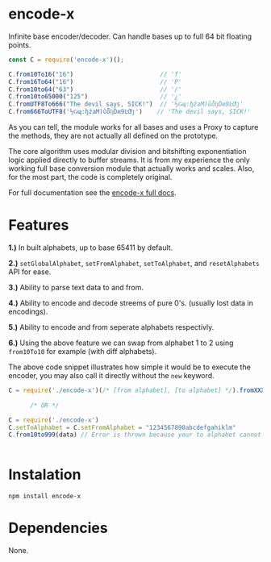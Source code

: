 # encode-x
Infinite base encoder/decoder. Can handle bases up to full 64 bit floating points.

```javascript
const C = require('encode-x')();

C.from10To16("16")                        // 'f'
C.from16To64("16")                        // 'P'
C.from10to64("63")                        // '/'
C.from10to65000("125")                    // '¿'
C.fromUTF8To666("The devil says, SICK!")  // '½Ǥɰ:ɧźaM)ûȭǉĎʍ9ĿƢȷ'
C.from666ToUTF8('½Ǥɰ:ɧźaM)ûȭǉĎʍ9ĿƢȷ')    // 'The devil says, SICK!'
```

As you can tell, the module works for all bases and uses a Proxy to capture the methods, they are not actually all defined on the prototype.

The core algorithm uses modular division and bitshifting exponentiation logic applied directly to buffer streams. It is from my experience
the only working full base conversion module that actually works and scales. Also, for the most part, the code is completely original.

For full documentation see the [encode-x full docs](https://ileathan.github.io/encode-x).

# Features

**1.)** In built alphabets, up to base 65411 by default.

**2.)** `setGlobalAlphabet`, `setFromAlphabet`, `setToAlphabet`, and `resetAlphabets` API for ease.

**3.)** Ability to parse text data to and from.

**4.)** Ability to encode and decode streems of pure 0's. (usually lost data in encodings).

**5.)** Ability to encode and from seperate alphabets respectivly.

**6.)** Using the above feature we can swap from alphabet 1 to 2 using `from10To10` for example (with diff alphabets).

The above code snippet illustrates how simple it would be to execute the encoder, you may also call it directly without the `new` keyword.

```javascript
C = require('./encode-x')(/* [from alphabet], [to alphabet] */).fromXXXtoXXX(data) 
     
      /* OR */

C = require('./encode-x')
C.setToAlphabet = C.setFromAlphabet = "1234567890abcdefgahiklm"
C.from10to999(data) // Error is thrown because your to alphabet cannot is to small for base999.
     
```

# Instalation

```npm install encode-x```

# Dependencies

None.
